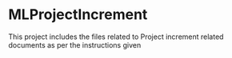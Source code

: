 # MLProjectIncrement
This project includes the files related to Project increment related documents as per the instructions given
